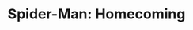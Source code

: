 ---
title: "Spider-Man: Homecoming"
year: 2017
rating: 3
stars: "★★★"
rewatched: false
permalink: "spider-man-homecoming"
watched_on: 2022-04-23
---
